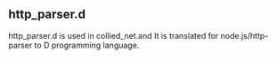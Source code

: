 http_parser.d
-----------------------
http_parser.d is used in collied_net.and It is translated  for node.js/http-parser to D programming language.


